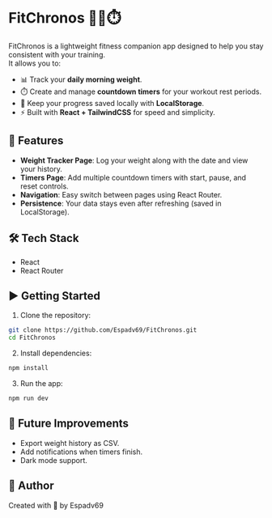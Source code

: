 # FitChronos 🏋️‍♂️⏱️

FitChronos is a lightweight fitness companion app designed to help you stay consistent with your training.  
It allows you to:

- 📊 Track your **daily morning weight**.
- ⏱️ Create and manage **countdown timers** for your workout rest periods.
- 💾 Keep your progress saved locally with **LocalStorage**.
- ⚡ Built with **React + TailwindCSS** for speed and simplicity.

## 🚀 Features

- **Weight Tracker Page**: Log your weight along with the date and view your history.
- **Timers Page**: Add multiple countdown timers with start, pause, and reset controls.
- **Navigation**: Easy switch between pages using React Router.
- **Persistence**: Your data stays even after refreshing (saved in LocalStorage).

## 🛠️ Tech Stack

- React
- React Router

## ▶️ Getting Started

1. Clone the repository:

```bash
git clone https://github.com/Espadv69/FitChronos.git
cd FitChronos
```

2. Install dependencies:

```bash
npm install
```

3. Run the app:

```bash
npm run dev
```

## 📌 Future Improvements

- Export weight history as CSV.
- Add notifications when timers finish.
- Dark mode support.

## 👤 Author

Created with 💪 by Espadv69
